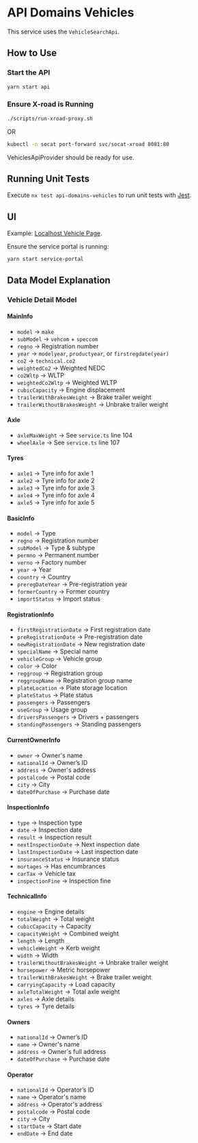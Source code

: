 # API Domains Vehicles

This service uses the `VehicleSearchApi`.

## How to Use

### Start the API

```bash
yarn start api
```

### Ensure X-road is Running

```bash
./scripts/run-xroad-proxy.sh
```

OR

```bash
kubectl -n socat port-forward svc/socat-xroad 8081:80
```

VehiclesApiProvider should be ready for use.

## Running Unit Tests

Execute `nx test api-domains-vehicles` to run unit tests with [Jest](https://jestjs.io).

## UI

Example: [Localhost Vehicle Page](http://localhost:4200/minarsidur/okutaeki).

Ensure the service portal is running:

```bash
yarn start service-portal
```

## Data Model Explanation

### Vehicle Detail Model

#### MainInfo

- `model` -> `make`
- `subModel` -> `vehcom` + `speccom`
- `regno` -> Registration number
- `year` -> `modelyear`, `productyear`, or `firstregdate(year)`
- `co2` -> `technical.co2`
- `weightedCo2` -> Weighted NEDC
- `co2Wltp` -> WLTP
- `weightedCo2Wltp` -> Weighted WLTP
- `cubicCapacity` -> Engine displacement
- `trailerWithBrakesWeight` -> Brake trailer weight
- `trailerWithoutBrakesWeight` -> Unbrake trailer weight

#### Axle

- `axleMaxWeight` -> See `service.ts` line 104
- `wheelAxle` -> See `service.ts` line 107

#### Tyres

- `axle1` -> Tyre info for axle 1
- `axle2` -> Tyre info for axle 2
- `axle3` -> Tyre info for axle 3
- `axle4` -> Tyre info for axle 4
- `axle5` -> Tyre info for axle 5

#### BasicInfo

- `model` -> Type
- `regno` -> Registration number
- `subModel` -> Type & subtype
- `permno` -> Permanent number
- `verno` -> Factory number
- `year` -> Year
- `country` -> Country
- `preregDateYear` -> Pre-registration year
- `formerCountry` -> Former country
- `importStatus` -> Import status

#### RegistrationInfo

- `firstRegistrationDate` -> First registration date
- `preRegistrationDate` -> Pre-registration date
- `newRegistrationDate` -> New registration date
- `specialName` -> Special name
- `vehicleGroup` -> Vehicle group
- `color` -> Color
- `reggroup` -> Registration group
- `reggroupName` -> Registration group name
- `plateLocation` -> Plate storage location
- `plateStatus` -> Plate status
- `passengers` -> Passengers
- `useGroup` -> Usage group
- `driversPassengers` -> Drivers + passengers
- `standingPassengers` -> Standing passengers

#### CurrentOwnerInfo

- `owner` -> Owner's name
- `nationalId` -> Owner’s ID
- `address` -> Owner's address
- `postalcode` -> Postal code
- `city` -> City
- `dateOfPurchase` -> Purchase date

#### InspectionInfo

- `type` -> Inspection type
- `date` -> Inspection date
- `result` -> Inspection result
- `nextInspectionDate` -> Next inspection date
- `lastInspectionDate` -> Last inspection date
- `insuranceStatus` -> Insurance status
- `mortages` -> Has encumbrances
- `carTax` -> Vehicle tax
- `inspectionFine` -> Inspection fine

#### TechnicalInfo

- `engine` -> Engine details
- `totalWeight` -> Total weight
- `cubicCapacity` -> Capacity
- `capacityWeight` -> Combined weight
- `length` -> Length
- `vehicleWeight` -> Kerb weight
- `width` -> Width
- `trailerWithoutBrakesWeight` -> Unbrake trailer weight
- `horsepower` -> Metric horsepower
- `trailerWithBrakesWeight` -> Brake trailer weight
- `carryingCapacity` -> Load capacity
- `axleTotalWeight` -> Total axle weight
- `axles` -> Axle details
- `tyres` -> Tyre details

#### Owners

- `nationalId` -> Owner’s ID
- `name` -> Owner's name
- `address` -> Owner's full address
- `dateOfPurchase` -> Purchase date

#### Operator

- `nationalId` -> Operator’s ID
- `name` -> Operator's name
- `address` -> Operator's address
- `postalcode` -> Postal code
- `city` -> City
- `startDate` -> Start date
- `endDate` -> End date
